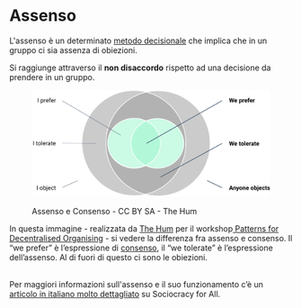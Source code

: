 # Assenso

L'assenso è un determinato [metodo decisionale](metodo-decisionale.md) che implica che in un gruppo ci sia assenza di obiezioni.

Si raggiunge attraverso il **non disaccordo** rispetto ad una decisione da prendere in un gruppo.



<figure><img src="../.gitbook/assets/Consent.png" alt=""><figcaption><p>Assenso e Consenso - CC BY SA  - The Hum</p></figcaption></figure>

In questa immagine - realizzata da [The Hum](https://www.thehum.org/) per il workshop[ Patterns for Decentralised Organising](https://drive.google.com/file/d/1wI818VXLVMnH1be1MzaztGpxC457KlX3/view) - si vedere la differenza fra assenso e consenso. Il “we prefer” è l’espressione di [consenso](consenso.md), il “we tolerate” è l’espressione dell’assenso. Al di fuori di questo ci sono le obiezioni.

\
Per maggiori informazioni sull'assenso e il suo funzionamento c’è un [articolo in italiano molto dettagliato](https://www.sociocracyforall.org/it/sociocrazia/decidere-assenso/) su Sociocracy for All.
